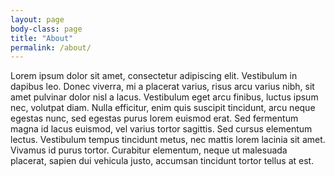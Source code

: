 ```yaml
---
layout: page
body-class: page
title: "About"
permalink: /about/
---
```


Lorem ipsum dolor sit amet, consectetur adipiscing elit. Vestibulum in dapibus leo. Donec viverra, mi a placerat varius, risus arcu varius nibh, sit amet pulvinar dolor nisl a lacus. Vestibulum eget arcu finibus, luctus ipsum nec, volutpat diam. Nulla efficitur, enim quis suscipit tincidunt, arcu neque egestas nunc, sed egestas purus lorem euismod erat. Sed fermentum magna id lacus euismod, vel varius tortor sagittis. Sed cursus elementum lectus. Vestibulum tempus tincidunt metus, nec mattis lorem lacinia sit amet. Vivamus id purus tortor. Curabitur elementum, neque ut malesuada placerat, sapien dui vehicula justo, accumsan tincidunt tortor tellus at est. 
